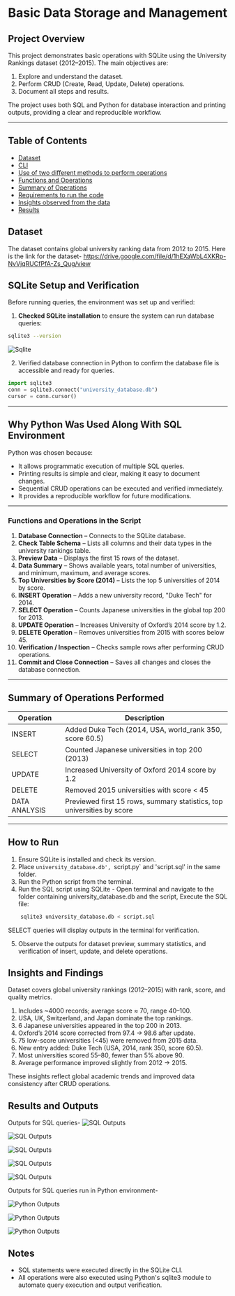 # Basic Data Storage and Management 

## Project Overview

This project demonstrates basic operations with SQLite using the University Rankings dataset (2012–2015). The main objectives are:

1. Explore and understand the dataset.  
2. Perform CRUD (Create, Read, Update, Delete) operations.  
3. Document all steps and results.  

The project uses both SQL and Python for database interaction and printing outputs, providing a clear and reproducible workflow.

---
## Table of Contents

* [Dataset](#dataset)
* [CLI](#SQLite-Setup-and-Verification)
* [Use of two different methods to perform operations](#Why-Python-Was-Used-Along-With-SQL-Environment)
* [Functions and Operations](#Functions-and-Operations-in-the-Script)
* [Summary of Operations](#Summary-of-Operations-Performed)
* [Requirements to run the code](#How-to-Run)
* [Insights observed from the data](#Insights-and-Findings)
* [Results](#Results-and-Outputs)

## Dataset

The dataset contains global university ranking data from 2012 to 2015. Here is the link for the dataset- https://drive.google.com/file/d/1hEXaWbL4XKRp-NvVjqRUCfPfA-Zs_Qug/view

## SQLite Setup and Verification

Before running queries, the environment was set up and verified:

1. **Checked SQLite installation** to ensure the system can run database queries:

```bash
sqlite3 --version
```

![Sqlite](images_outputs/sql-db.png)

2. Verified database connection in Python to confirm the database file is accessible and ready for queries.

```python
import sqlite3
conn = sqlite3.connect("university_database.db")
cursor = conn.cursor()
```

---

## Why Python Was Used Along With SQL Environment

Python was chosen because:

- It allows programmatic execution of multiple SQL queries.  
- Printing results is simple and clear, making it easy to document changes.  
- Sequential CRUD operations can be executed and verified immediately.  
- It provides a reproducible workflow for future modifications.  

---
### Functions and Operations in the Script

1. **Database Connection** – Connects to the SQLite database.  
2. **Check Table Schema** – Lists all columns and their data types in the university rankings table.  
3. **Preview Data** – Displays the first 15 rows of the dataset.  
4. **Data Summary** – Shows available years, total number of universities, and minimum, maximum, and average scores.  
5. **Top Universities by Score (2014)** – Lists the top 5 universities of 2014 by score.  
6. **INSERT Operation** – Adds a new university record, "Duke Tech" for 2014.  
7. **SELECT Operation** – Counts Japanese universities in the global top 200 for 2013.  
8. **UPDATE Operation** – Increases University of Oxford’s 2014 score by 1.2.  
9. **DELETE Operation** – Removes universities from 2015 with scores below 45.  
10. **Verification / Inspection** – Checks sample rows after performing CRUD operations.  
11. **Commit and Close Connection** – Saves all changes and closes the database connection.

---

## Summary of Operations Performed

| Operation  | Description                                               |
|------------|-----------------------------------------------------------|
| INSERT     | Added Duke Tech (2014, USA, world_rank 350, score 60.5) |
| SELECT     | Counted Japanese universities in top 200 (2013)          |
| UPDATE     | Increased University of Oxford 2014 score by 1.2         |
| DELETE     | Removed 2015 universities with score < 45                |
| DATA ANALYSIS | Previewed first 15 rows, summary statistics, top universities by score |

---
## How to Run

1. Ensure SQLite is installed and check its version.  
2. Place `university_database.db', `script.py` and 'script.sql' in the same folder.  
3. Run the Python script from the terminal.  
4. Run the SQL script using SQLite -
Open terminal and navigate to the folder containing university_database.db and the script, Execute the SQL file:
```sql
    sqlite3 university_database.db < script.sql 
```
SELECT queries will display outputs in the terminal for verification.

5. Observe the outputs for dataset preview, summary statistics, and verification of insert, update, and delete operations.

## Insights and Findings

Dataset covers global university rankings (2012–2015) with rank, score, and quality metrics.
1. Includes ~4000 records; average score ≈ 70, range 40–100.
2. USA, UK, Switzerland, and Japan dominate the top rankings.
3. 6 Japanese universities appeared in the top 200 in 2013.
4. Oxford’s 2014 score corrected from 97.4 → 98.6 after update.
5. 75 low-score universities (<45) were removed from 2015 data.
6. New entry added: Duke Tech (USA, 2014, rank 350, score 60.5).
7. Most universities scored 55–80, fewer than 5% above 90.
8. Average performance improved slightly from 2012 → 2015.

These insights reflect global academic trends and improved data consistency after CRUD operations.

## Results and Outputs

Outputs for SQL queries-
![SQL Outputs](images_outputs/SQL_o:p1.png)

![SQL Outputs](images_outputs/SQL_o:p2.png)

![SQL Outputs](images_outputs/SQL_o:p3.png)

![SQL Outputs](images_outputs/SQL_o:p4.png)

![SQL Outputs](images_outputs/SQL_o:p5.png)

Outputs for SQL queries run in Python environment-

![Python Outputs](images_outputs/Python_o:p1.png)

![Python Outputs](images_outputs/Python_o:p2.png)

![Python Outputs](images_outputs/Python_o:p3.png)


## Notes
- SQL statements were executed directly in the SQLite CLI.  
- All operations were also executed using Python's sqlite3 module to automate query execution and output verification.  

